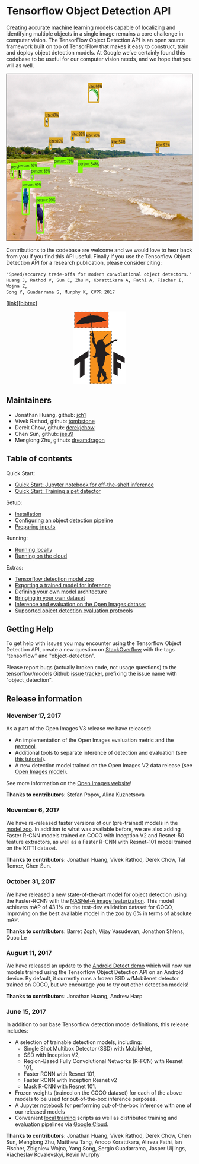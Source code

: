 
# Tensorflow Object Detection API
Creating accurate machine learning models capable of localizing and identifying
multiple objects in a single image remains a core challenge in computer vision.
The TensorFlow Object Detection API is an open source framework built on top of
TensorFlow that makes it easy to construct, train and deploy object detection
models.  At Google we’ve certainly found this codebase to be useful for our
computer vision needs, and we hope that you will as well.
<p align="center">
  <img src="g3doc/img/kites_detections_output.jpg" width=676 height=450>
</p>
Contributions to the codebase are welcome and we would love to hear back from
you if you find this API useful.  Finally if you use the Tensorflow Object
Detection API for a research publication, please consider citing:

```
"Speed/accuracy trade-offs for modern convolutional object detectors."
Huang J, Rathod V, Sun C, Zhu M, Korattikara A, Fathi A, Fischer I, Wojna Z,
Song Y, Guadarrama S, Murphy K, CVPR 2017
```
\[[link](https://arxiv.org/abs/1611.10012)\]\[[bibtex](
https://scholar.googleusercontent.com/scholar.bib?q=info:l291WsrB-hQJ:scholar.google.com/&output=citation&scisig=AAGBfm0AAAAAWUIIlnPZ_L9jxvPwcC49kDlELtaeIyU-&scisf=4&ct=citation&cd=-1&hl=en&scfhb=1)\]

<p align="center">
  <img src="g3doc/img/tf-od-api-logo.png" width=140 height=195>
</p>

## Maintainers

* Jonathan Huang, github: [jch1](https://github.com/jch1)
* Vivek Rathod, github: [tombstone](https://github.com/tombstone)
* Derek Chow, github: [derekjchow](https://github.com/derekjchow)
* Chen Sun, github: [jesu9](https://github.com/jesu9)
* Menglong Zhu, github: [dreamdragon](https://github.com/dreamdragon)


## Table of contents

Quick Start:

  * <a href='object_detection_tutorial.ipynb'>
      Quick Start: Jupyter notebook for off-the-shelf inference</a><br>
  * <a href="g3doc/running_pets.md">Quick Start: Training a pet detector</a><br>

Setup:

  * <a href='g3doc/installation.md'>Installation</a><br>
  * <a href='g3doc/configuring_jobs.md'>
      Configuring an object detection pipeline</a><br>
  * <a href='g3doc/preparing_inputs.md'>Preparing inputs</a><br>

Running:

  * <a href='g3doc/running_locally.md'>Running locally</a><br>
  * <a href='g3doc/running_on_cloud.md'>Running on the cloud</a><br>

Extras:

  * <a href='g3doc/detection_model_zoo.md'>Tensorflow detection model zoo</a><br>
  * <a href='g3doc/exporting_models.md'>
      Exporting a trained model for inference</a><br>
  * <a href='g3doc/defining_your_own_model.md'>
      Defining your own model architecture</a><br>
  * <a href='g3doc/using_your_own_dataset.md'>
      Bringing in your own dataset</a><br>
  * <a href='g3doc/oid_inference_and_evaluation.md'>
      Inference and evaluation on the Open Images dataset</a><br>
  * <a href='g3doc/evaluation_protocols.md'>
      Supported object detection evaluation protocols</a><br>

## Getting Help

To get help with issues you may encounter using the Tensorflow Object Detection
API, create a new question on [StackOverflow](https://stackoverflow.com/) with
the tags "tensorflow" and "object-detection".

Please report bugs (actually broken code, not usage questions) to the
tensorflow/models Github
[issue tracker](https://github.com/tensorflow/models/issues), prefixing the
issue name with "object_detection".



## Release information

### November 17, 2017

As a part of the Open Images V3 release we have released:

* An implementation of the Open Images evaluation metric and the [protocol](g3doc/evaluation_protocols.md#open-images).
* Additional tools to separate inference of detection and evaluation (see [this tutorial](g3doc/oid_inference_and_evaluation.md)).
* A new detection model trained on the Open Images V2 data release (see [Open Images model](g3doc/detection_model_zoo.md#open-images-models)).

See more information on the [Open Images website](https://github.com/openimages/dataset)!

<b>Thanks to contributors</b>: Stefan Popov, Alina Kuznetsova

### November 6, 2017

We have re-released faster versions of our (pre-trained) models in the
<a href='g3doc/detection_model_zoo.md'>model zoo</a>.  In addition to what
was available before, we are also adding Faster R-CNN models trained on COCO
with Inception V2 and Resnet-50 feature extractors, as well as a Faster R-CNN
with Resnet-101 model trained on the KITTI dataset.

<b>Thanks to contributors</b>: Jonathan Huang, Vivek Rathod, Derek Chow,
Tal Remez, Chen Sun.

### October 31, 2017

We have released a new state-of-the-art model for object detection using
the Faster-RCNN with the
[NASNet-A image featurization](https://arxiv.org/abs/1707.07012). This
model achieves mAP of 43.1% on the test-dev validation dataset for COCO,
improving on the best available model in the zoo by 6% in terms
of absolute mAP.

<b>Thanks to contributors</b>: Barret Zoph, Vijay Vasudevan, Jonathon Shlens, Quoc Le

### August 11, 2017

We have released an update to the [Android Detect
demo](https://github.com/tensorflow/tensorflow/tree/master/tensorflow/examples/android)
which will now run models trained using the Tensorflow Object
Detection API on an Android device.  By default, it currently runs a
frozen SSD w/Mobilenet detector trained on COCO, but we encourage
you to try out other detection models!

<b>Thanks to contributors</b>: Jonathan Huang, Andrew Harp


### June 15, 2017

In addition to our base Tensorflow detection model definitions, this
release includes:

* A selection of trainable detection models, including:
  * Single Shot Multibox Detector (SSD) with MobileNet,
  * SSD with Inception V2,
  * Region-Based Fully Convolutional Networks (R-FCN) with Resnet 101,
  * Faster RCNN with Resnet 101,
  * Faster RCNN with Inception Resnet v2
  * Mask R-CNN with Resnet 101.
* Frozen weights (trained on the COCO dataset) for each of the above models to
  be used for out-of-the-box inference purposes.
* A [Jupyter notebook](object_detection_tutorial.ipynb) for performing
  out-of-the-box inference with one of our released models
* Convenient [local training](g3doc/running_locally.md) scripts as well as
  distributed training and evaluation pipelines via
  [Google Cloud](g3doc/running_on_cloud.md).


<b>Thanks to contributors</b>: Jonathan Huang, Vivek Rathod, Derek Chow,
Chen Sun, Menglong Zhu, Matthew Tang, Anoop Korattikara, Alireza Fathi, Ian Fischer, Zbigniew Wojna, Yang Song, Sergio Guadarrama, Jasper Uijlings,
Viacheslav Kovalevskyi, Kevin Murphy

